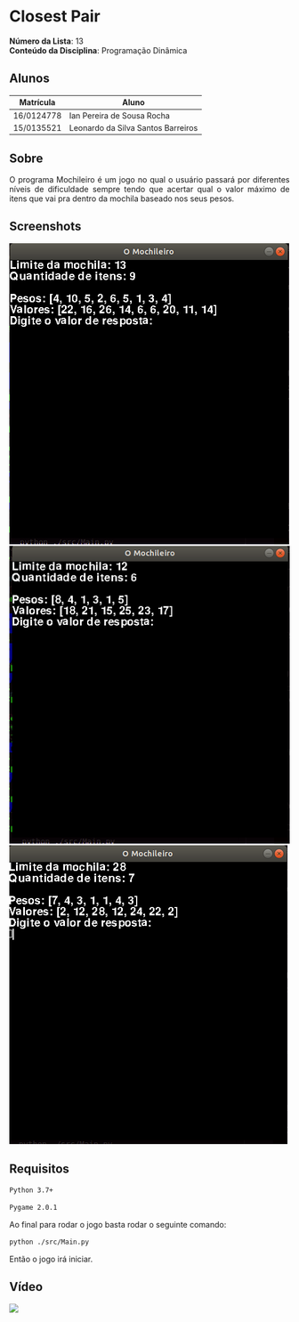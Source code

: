 
# Closest Pair

**Número da Lista**: 13<br>
**Conteúdo da Disciplina**: Programação Dinâmica<br>

## Alunos
|Matrícula | Aluno |
| -- | -- |
| 16/0124778  |  Ian Pereira de Sousa Rocha |
| 15/0135521  |  Leonardo da Silva Santos Barreiros |

## Sobre
<p align="justify">O programa Mochileiro é um jogo no qual o usuário passará por diferentes níveis de dificuldade sempre tendo que acertar qual o valor máximo de itens que vai pra dentro da mochila baseado nos seus pesos.

## Screenshots
![Image1](./assets/img1.png)
![Image2](./assets/img2.png)
![Image3](./assets/img3.png)

## Requisitos

``` sh
Python 3.7+

```

``` sh
Pygame 2.0.1
```

Ao final para rodar o jogo basta rodar o seguinte comando:

``` sh
python ./src/Main.py
```

Então o jogo irá iniciar.



## Vídeo
[<img src="https://img.youtube.com/vi/sN-yK2ggl2M/sddefault.jpg">](https://youtu.be/sN-yK2ggl2M)